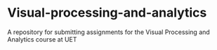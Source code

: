 # Visual-processing-and-analytics
A repository for submitting assignments for the Visual Processing and Analytics course at UET
